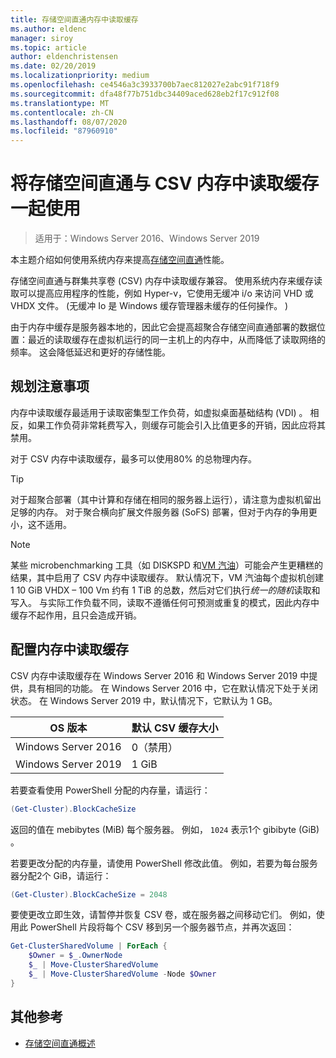 ```yaml
---
title: 存储空间直通内存中读取缓存
ms.author: eldenc
manager: siroy
ms.topic: article
author: eldenchristensen
ms.date: 02/20/2019
ms.localizationpriority: medium
ms.openlocfilehash: ce4546a3c3933700b7aec812027e2abc91f718f9
ms.sourcegitcommit: dfa48f77b751dbc34409aced628eb2f17c912f08
ms.translationtype: MT
ms.contentlocale: zh-CN
ms.lasthandoff: 08/07/2020
ms.locfileid: "87960910"
---
```

# <a name="using-storage-spaces-direct-with-the-csv-in-memory-read-cache"></a>将存储空间直通与 CSV 内存中读取缓存一起使用
> 适用于：Windows Server 2016、Windows Server 2019

本主题介绍如何使用系统内存来提高[存储空间直通](storage-spaces-direct-overview.md)性能。

存储空间直通与群集共享卷 (CSV) 内存中读取缓存兼容。 使用系统内存来缓存读取可以提高应用程序的性能，例如 Hyper-v，它使用无缓冲 i/o 来访问 VHD 或 VHDX 文件。  (无缓冲 Io 是 Windows 缓存管理器未缓存的任何操作。 ) 

由于内存中缓存是服务器本地的，因此它会提高超聚合存储空间直通部署的数据位置：最近的读取缓存在虚拟机运行的同一主机上的内存中，从而降低了读取网络的频率。 这会降低延迟和更好的存储性能。

## <a name="planning-considerations"></a>规划注意事项

内存中读取缓存最适用于读取密集型工作负荷，如虚拟桌面基础结构 (VDI) 。 相反，如果工作负荷非常耗费写入，则缓存可能会引入比值更多的开销，因此应将其禁用。

对于 CSV 内存中读取缓存，最多可以使用80% 的总物理内存。

  > [!TIP]
  > 对于超聚合部署（其中计算和存储在相同的服务器上运行），请注意为虚拟机留出足够的内存。 对于聚合横向扩展文件服务器 (SoFS) 部署，但对于内存的争用更小，这不适用。

  > [!NOTE]
  > 某些 microbenchmarking 工具（如 DISKSPD 和[VM 汽油](https://github.com/Microsoft/diskspd/tree/master/Frameworks/VMFleet)）可能会产生更糟糕的结果，其中启用了 CSV 内存中读取缓存。 默认情况下，VM 汽油每个虚拟机创建 1 10 GiB VHDX – 100 Vm 约有 1 TiB 的总数，然后对它们执行*统一的随机*读取和写入。 与实际工作负载不同，读取不遵循任何可预测或重复的模式，因此内存中缓存不起作用，且只会造成开销。

## <a name="configuring-the-in-memory-read-cache"></a>配置内存中读取缓存

CSV 内存中读取缓存在 Windows Server 2016 和 Windows Server 2019 中提供，具有相同的功能。 在 Windows Server 2016 中，它在默认情况下处于关闭状态。 在 Windows Server 2019 中，默认情况下，它默认为 1 GB。

| OS 版本          | 默认 CSV 缓存大小 |
|---------------------|------------------------|
| Windows Server 2016 | 0（禁用）           |
| Windows Server 2019 | 1 GiB                   |

若要查看使用 PowerShell 分配的内存量，请运行：

```PowerShell
(Get-Cluster).BlockCacheSize
```

返回的值在 mebibytes (MiB) 每个服务器。 例如， `1024` 表示1个 gibibyte (GiB) 。

若要更改分配的内存量，请使用 PowerShell 修改此值。 例如，若要为每台服务器分配2个 GiB，请运行：

```PowerShell
(Get-Cluster).BlockCacheSize = 2048
```

要使更改立即生效，请暂停并恢复 CSV 卷，或在服务器之间移动它们。 例如，使用此 PowerShell 片段将每个 CSV 移到另一个服务器节点，并再次返回：

```PowerShell
Get-ClusterSharedVolume | ForEach {
    $Owner = $_.OwnerNode
    $_ | Move-ClusterSharedVolume
    $_ | Move-ClusterSharedVolume -Node $Owner
}
```

## <a name="additional-references"></a>其他参考

- [存储空间直通概述](storage-spaces-direct-overview.md)
